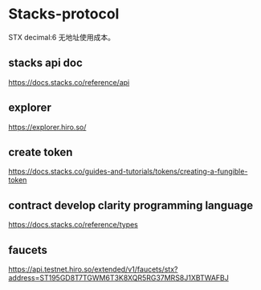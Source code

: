 # Stacks-protocol

STX
decimal:6
无地址使用成本。

## stacks api doc 
https://docs.stacks.co/reference/api

## explorer 
https://explorer.hiro.so/

## create token
https://docs.stacks.co/guides-and-tutorials/tokens/creating-a-fungible-token

## contract develop clarity programming language
https://docs.stacks.co/reference/types

## faucets
https://api.testnet.hiro.so/extended/v1/faucets/stx?address=ST195GD8T7TGWM6T3K8XQR5RG37MRS8J1XBTWAFBJ
